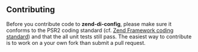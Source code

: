 Contributing
-------------

Before you contribute code to **zend-di-config**, please make sure it conforms to the PSR2 coding standard (cf.
[Zend Framework coding standard](https://github.com/zendframework/zend-coding-standard)) and that the all unit tests still pass. The easiest way to contribute is to work on a your own fork than submit a pull request.

